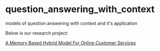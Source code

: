 # question_answering_with_context
models of question answering with context and it's application

Below is our research project:

<a href='https://github.com/brightmart/question_answering_with_context/blob/master/AMemoryBasedHybridModelForOnlineCustomerServices.pdf'>A Memory Based Hybrid Model For Online Customer Services</a>
